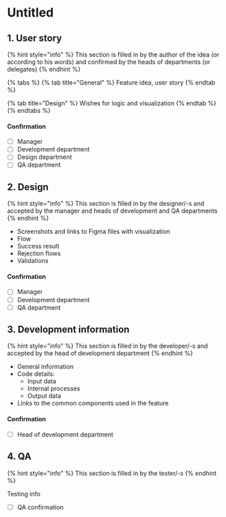 # Untitled

## 1. User story

{% hint style="info" %}
This section is filled in by the author of the idea \(or according to his words\) and confirmed by the heads of departments \(or delegates\)
{% endhint %}

{% tabs %}
{% tab title="General" %}
Feature idea, user story
{% endtab %}

{% tab title="Design" %}
Wishes for logic and visualization
{% endtab %}
{% endtabs %}

#### Confirmation

* [ ] Manager
* [ ] Development department
* [ ] Design department
* [ ] QA department

## 2. Design

{% hint style="info" %}
This section is filled in by the designer/-s and accepted by the manager and heads of development and QA departments
{% endhint %}

* Screenshots and links to Figma files with visualization
* Flow
* Success result
* Rejection flows
* Validations

#### Confirmation

* [ ] Manager
* [ ] Development department
* [ ] QA department

## 3. Development information

{% hint style="info" %}
This section is filled in by the developer/-s and accepted by the head of development department
{% endhint %}



* General information
* Code details:
  * Input data
  * Internal processes
  * Output data
* Links to the common components used in the feature

#### Confirmation

* [ ] Head of development department

## 4. QA

{% hint style="info" %}
This section is filled in by the tester/-s
{% endhint %}

Testing info

* [ ] QA confirmation



